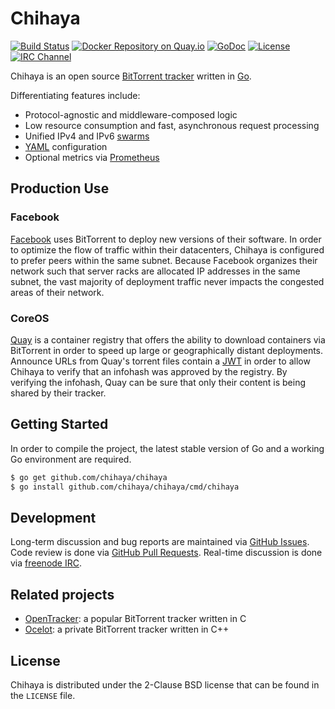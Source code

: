# Chihaya

[![Build Status](https://api.travis-ci.org/chihaya/chihaya.svg?branch=master)](https://travis-ci.org/chihaya/chihaya)
[![Docker Repository on Quay.io](https://quay.io/repository/jzelinskie/chihaya/status "Docker Repository on Quay.io")](https://quay.io/repository/jzelinskie/chihaya)
[![GoDoc](https://godoc.org/github.com/chihaya/chihaya?status.svg)](https://godoc.org/github.com/chihaya/chihaya)
[![License](https://img.shields.io/badge/license-BSD-blue.svg)](https://en.wikipedia.org/wiki/BSD_licenses#2-clause_license_.28.22Simplified_BSD_License.22_or_.22FreeBSD_License.22.29)
[![IRC Channel](https://img.shields.io/badge/freenode-%23chihaya-blue.svg "IRC Channel")](http://webchat.freenode.net/?channels=chihaya)

Chihaya is an open source [BitTorrent tracker] written in [Go].

Differentiating features include:

- Protocol-agnostic and middleware-composed logic
- Low resource consumption and fast, asynchronous request processing
- Unified IPv4 and IPv6 [swarms]
- [YAML] configuration
- Optional metrics via [Prometheus]

[BitTorrent tracker]: http://en.wikipedia.org/wiki/BitTorrent_tracker
[Go]: https://golang.org
[swarms]: https://en.wikipedia.org/wiki/Glossary_of_BitTorrent_terms#Swarm
[YAML]: http://yaml.org
[Prometheus]: http://prometheus.io

## Production Use

### Facebook

[Facebook] uses BitTorrent to deploy new versions of their software.
In order to optimize the flow of traffic within their datacenters, Chihaya is configured to prefer peers within the same subnet.
Because Facebook organizes their network such that server racks are allocated IP addresses in the same subnet, the vast majority of deployment traffic never impacts the congested areas of their network.

[Facebook]: https://facebook.com

### CoreOS

[Quay] is a container registry that offers the ability to download containers via BitTorrent in order to speed up large or geographically distant deployments.
Announce URLs from Quay's torrent files contain a [JWT] in order to allow Chihaya to verify that an infohash was approved by the registry.
By verifying the infohash, Quay can be sure that only their content is being shared by their tracker.

[Quay]: https://quay.io
[JWT]: https://jwt.io

## Getting Started

In order to compile the project, the latest stable version of Go and a working Go environment are required.

```sh
$ go get github.com/chihaya/chihaya
$ go install github.com/chihaya/chihaya/cmd/chihaya
```

## Development

Long-term discussion and bug reports are maintained via [GitHub Issues].
Code review is done via [GitHub Pull Requests].
Real-time discussion is done via [freenode IRC].

[GitHub Issues]: https://github.com/chihaya/chihaya/issues
[GitHub Pull Requests]: https://github.com/chihaya/chihaya/pulls
[freenode IRC]: http://webchat.freenode.net/?channels=chihaya

## Related projects

- [OpenTracker](http://erdgeist.org/arts/software/opentracker): a popular BitTorrent tracker written in C
- [Ocelot](https://github.com/WhatCD/Ocelot): a private BitTorrent tracker written in C++

## License

Chihaya is distributed under the 2-Clause BSD license that can be found in the `LICENSE` file.
